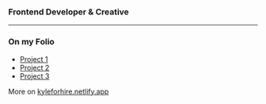 ### Frontend Developer & Creative

---

### On my Folio

- [Project 1](https://king-kyle.github.io/modele/) 
- [Project 2](https://king-kyle.github.io/The-BrickHouse/)
- [Project 3](https://king-kyle.github.io/Filmathon/#/)

More on [kyleforhire.netlify.app](https://kyleforhire.netlify.app/)





<!--
**King-Kyle/King-Kyle** is a ✨ _special_ ✨ repository because its `README.md` (this file) appears on your GitHub profile.

Here are some ideas to get you started:

- 🔭 I’m currently working on ...
- 🌱 I’m currently learning ...
- 👯 I’m looking to collaborate on ...
- 🤔 I’m looking for help with ...
- 💬 Ask me about ...
- 📫 How to reach me: ...
- 😄 Pronouns: ...
- ⚡ Fun fact: ...
-->
